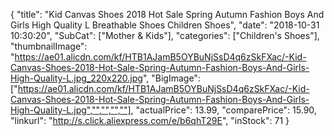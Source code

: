 {
	"title": "Kid Canvas Shoes 2018 Hot Sale Spring Autumn Fashion Boys And Girls High Quality L Breathable Shoes Children Shoes",
	"date": "2018-10-31 10:30:20",
	"SubCat": ["Mother & Kids"],
	"categories": ["Children's Shoes"],
	"thumbnailImage": "https://ae01.alicdn.com/kf/HTB1AJamB5OYBuNjSsD4q6zSkFXac/-Kid-Canvas-Shoes-2018-Hot-Sale-Spring-Autumn-Fashion-Boys-And-Girls-High-Quality-L.jpg_220x220.jpg",
	"BigImage": ["https://ae01.alicdn.com/kf/HTB1AJamB5OYBuNjSsD4q6zSkFXac/-Kid-Canvas-Shoes-2018-Hot-Sale-Spring-Autumn-Fashion-Boys-And-Girls-High-Quality-L.jpg","","","",""],
	"actualPrice": 13.99,
	"comparePrice": 15.90,
	"linkurl": "http://s.click.aliexpress.com/e/b6qhT29E",
	"inStock": 71
}
